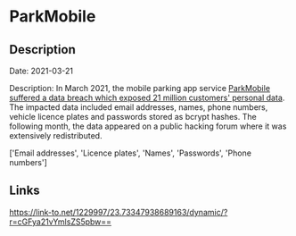# ParkMobile

## Description

Date: 2021-03-21

Description:
In March 2021, the mobile parking app service <a href="https://krebsonsecurity.com/2021/04/parkmobile-breach-exposes-license-plate-data-mobile-numbers-of-21m-users/" target="_blank" rel="noopener">ParkMobile suffered a data breach which exposed 21 million customers' personal data</a>. The impacted data included email addresses, names, phone numbers, vehicle licence plates and passwords stored as bcrypt hashes. The following month, the data appeared on a public hacking forum where it was extensively redistributed.


['Email addresses', 'Licence plates', 'Names', 'Passwords', 'Phone numbers']

## Links

https://link-to.net/1229997/23.73347938689163/dynamic/?r=cGFya21vYmlsZS5pbw==